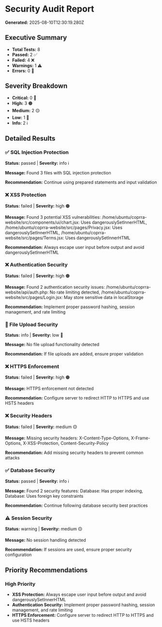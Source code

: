 # Security Audit Report

**Generated:** 2025-08-10T12:30:19.280Z

## Executive Summary

- **Total Tests:** 8
- **Passed:** 2 ✅
- **Failed:** 4 ❌
- **Warnings:** 1 ⚠️
- **Errors:** 0 🔴

## Severity Breakdown

- **Critical:** 0 🔴
- **High:** 3 🟠
- **Medium:** 2 🟡
- **Low:** 1 🔵
- **Info:** 2 ℹ️

## Detailed Results

### ✅ SQL Injection Protection

**Status:** passed | **Severity:** info ℹ️

**Message:** Found 3 files with SQL injection protection

**Recommendation:** Continue using prepared statements and input validation

### ❌ XSS Protection

**Status:** failed | **Severity:** high 🟠

**Message:** Found 3 potential XSS vulnerabilities: /home/ubuntu/coprra-website/src/components/ui/chart.jsx: Uses dangerouslySetInnerHTML, /home/ubuntu/coprra-website/src/pages/Privacy.jsx: Uses dangerouslySetInnerHTML, /home/ubuntu/coprra-website/src/pages/Terms.jsx: Uses dangerouslySetInnerHTML

**Recommendation:** Always escape user input before output and avoid dangerouslySetInnerHTML

### ❌ Authentication Security

**Status:** failed | **Severity:** high 🟠

**Message:** Found 2 authentication security issues: /home/ubuntu/coprra-website/api/auth.php: No rate limiting detected, /home/ubuntu/coprra-website/src/pages/Login.jsx: May store sensitive data in localStorage

**Recommendation:** Implement proper password hashing, session management, and rate limiting

### 🔴 File Upload Security

**Status:** info | **Severity:** low 🔵

**Message:** No file upload functionality detected

**Recommendation:** If file uploads are added, ensure proper validation

### ❌ HTTPS Enforcement

**Status:** failed | **Severity:** high 🟠

**Message:** HTTPS enforcement not detected

**Recommendation:** Configure server to redirect HTTP to HTTPS and use HSTS headers

### ❌ Security Headers

**Status:** failed | **Severity:** medium 🟡

**Message:** Missing security headers: X-Content-Type-Options, X-Frame-Options, X-XSS-Protection, Content-Security-Policy

**Recommendation:** Add missing security headers to prevent common attacks

### ✅ Database Security

**Status:** passed | **Severity:** info ℹ️

**Message:** Found 2 security features: Database: Has proper indexing, Database: Uses foreign key constraints

**Recommendation:** Continue following database security best practices

### ⚠️ Session Security

**Status:** warning | **Severity:** medium 🟡

**Message:** No session handling detected

**Recommendation:** If sessions are used, ensure proper security configuration

## Priority Recommendations

### High Priority

- **XSS Protection:** Always escape user input before output and avoid dangerouslySetInnerHTML
- **Authentication Security:** Implement proper password hashing, session management, and rate limiting
- **HTTPS Enforcement:** Configure server to redirect HTTP to HTTPS and use HSTS headers

